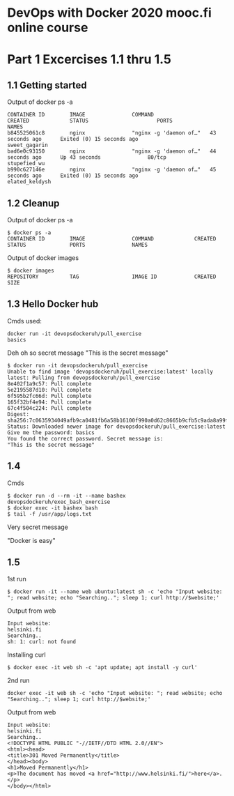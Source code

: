 # DevOps with Docker 2020 mooc.fi online course
# Part 1 Excercises 1.1 thru 1.5

## 1.1 Getting started

Output of docker ps -a

```
CONTAINER ID        IMAGE               COMMAND                  CREATED             STATUS                      PORTS               NAMES
b845525061c8        nginx               "nginx -g 'daemon of…"   43 seconds ago      Exited (0) 15 seconds ago                       sweet_gagarin
bad6e0c93150        nginx               "nginx -g 'daemon of…"   44 seconds ago      Up 43 seconds               80/tcp              stupefied_wu
b990c627146e        nginx               "nginx -g 'daemon of…"   45 seconds ago      Exited (0) 15 seconds ago                       elated_keldysh
```
## 1.2 Cleanup

Output of docker ps -a
```
$ docker ps -a
CONTAINER ID        IMAGE               COMMAND             CREATED             STATUS              PORTS               NAMES
```
Output of docker images
```
$ docker images
REPOSITORY          TAG                 IMAGE ID            CREATED             SIZE
```
## 1.3 Hello Docker hub

Cmds used:
```
docker run -it devopsdockeruh/pull_exercise
basics
```
Deh oh so secret message
"This is the secret message"
```
$ docker run -it devopsdockeruh/pull_exercise
Unable to find image 'devopsdockeruh/pull_exercise:latest' locally
latest: Pulling from devopsdockeruh/pull_exercise
8e402f1a9c57: Pull complete
5e2195587d10: Pull complete
6f595b2fc66d: Pull complete
165f32bf4e94: Pull complete
67c4f504c224: Pull complete
Digest: sha256:7c0635934049afb9ca0481fb6a58b16100f990a0d62c8665b9cfb5c9ada8a99f
Status: Downloaded newer image for devopsdockeruh/pull_exercise:latest
Give me the password: basics
You found the correct password. Secret message is:
"This is the secret message"
```
## 1.4

Cmds
```
$ docker run -d --rm -it --name bashex devopsdockeruh/exec_bash_exercise
$ docker exec -it bashex bash
$ tail -f /usr/app/logs.txt
```
Very secret message

"Docker is easy"

## 1.5

1st run
```
$ docker run -it --name web ubuntu:latest sh -c 'echo "Input website: "; read website; echo "Searching.."; sleep 1; curl http://$website;'
```
Output from web
```
Input website:
helsinki.fi
Searching..
sh: 1: curl: not found
```
Installing curl
```
$ docker exec -it web sh -c 'apt update; apt install -y curl'
```
2nd run
```
docker exec -it web sh -c 'echo "Input website: "; read website; echo "Searching.."; sleep 1; curl http://$website;'
```
Output from web
```
Input website:
helsinki.fi
Searching..
<!DOCTYPE HTML PUBLIC "-//IETF//DTD HTML 2.0//EN">
<html><head>
<title>301 Moved Permanently</title>
</head><body>
<h1>Moved Permanently</h1>
<p>The document has moved <a href="http://www.helsinki.fi/">here</a>.</p>
</body></html>
```
